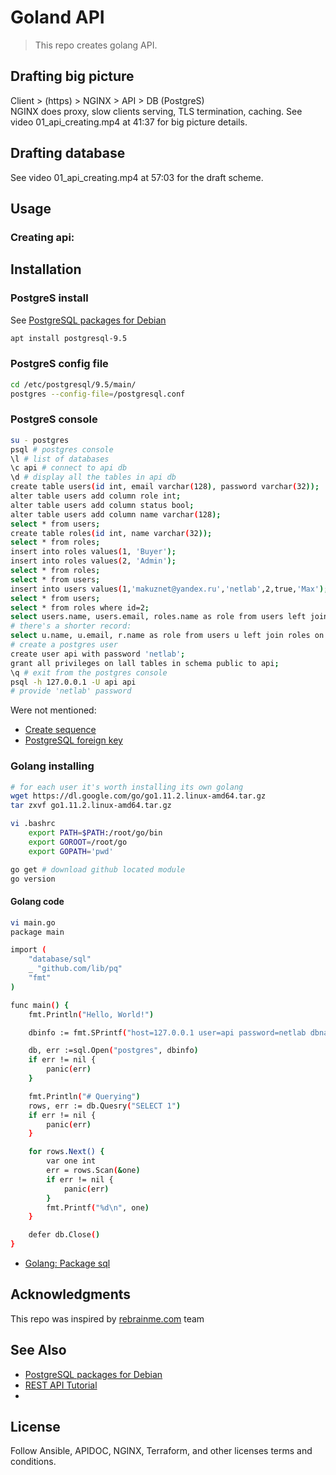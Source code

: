 # Goland API

> This repo creates golang API.   

## Drafting big picture
Client > (https) > NGINX > API > DB (PostgreS)  
NGINX does proxy, slow clients serving, TLS termination, caching.
See video 01_api_creating.mp4 at 41:37 for big picture details.

## Drafting database
See video 01_api_creating.mp4 at 57:03 for the draft scheme.

 

## Usage 
### Creating api:

## Installation  
### PostgreS install
See [PostgreSQL packages for Debian](https://wiki.postgresql.org/wiki/Apt)
```bash
apt install postgresql-9.5
```
### PostgreS config file
```bash
cd /etc/postgresql/9.5/main/
postgres --config-file=/postgresql.conf
```
### PostgreS console
```bash
su - postgres
psql # postgres console
\l # list of databases  
\c api # connect to api db
\d # display all the tables in api db
create table users(id int, email varchar(128), password varchar(32));
alter table users add column role int;
alter table users add column status bool;
alter table users add column name varchar(128);
select * from users;  
create table roles(id int, name varchar(32));
select * from roles;
insert into roles values(1, 'Buyer');
insert into roles values(2, 'Admin');
select * from roles;
select * from users;
insert into users values(1,'makuznet@yandex.ru','netlab',2,true,'Max');
select * from users;
select * from roles where id=2;
select users.name, users.email, roles.name as role from users left join roles on users.role=roles.id
# there's a shorter record: 
select u.name, u.email, r.name as role from users u left join roles on u.role=r.id 
# create a postgres user
create user api with password 'netlab';
grant all privileges on lall tables in schema public to api;
\q # exit from the postgres console
psql -h 127.0.0.1 -U api api
# provide 'netlab' password
```
Were not mentioned:
- [Create sequence](https://postgrespro.ru/docs/postgresql/9.6/sql-createsequence)  
- [PostgreSQL foreign key](https://www.postgresqltutorial.com/postgresql-foreign-key)  

### Golang installing
```bash
# for each user it's worth installing its own golang
wget https://dl.google.com/go/go1.11.2.linux-amd64.tar.gz
tar zxvf go1.11.2.linux-amd64.tar.gz

vi .bashrc
    export PATH=$PATH:/root/go/bin
    export GOROOT=/root/go
    export GOPATH='pwd'

go get # download github located module
go version
```
#### Golang code
```bash
vi main.go
package main

import (
    "database/sql"
    _ "github.com/lib/pq"
    "fmt"   
)

func main() {
    fmt.Println("Hello, World!")

    dbinfo := fmt.SPrintf("host=127.0.0.1 user=api password=netlab dbname=api sslmode=disable") # Sprintf writes a line

    db, err :=sql.Open("postgres", dbinfo)
    if err != nil {
        panic(err)
    }

    fmt.Println("# Querying")
    rows, err := db.Quesry("SELECT 1")
    if err != nil {
        panic(err)
    }

    for rows.Next() {
        var one int
        err = rows.Scan(&one)
        if err != nil {
            panic(err)
        }
        fmt.Printf("%d\n", one)
    }

    defer db.Close()
}
```
- [Golang: Package sql](https://golang.org/pkg/database/sql)




## Acknowledgments

This repo was inspired by [rebrainme.com](https://rebrainme.com) team

## See Also
- [PostgreSQL packages for Debian](https://wiki.postgresql.org/wiki/Apt)
- [REST API Tutorial](https://www.restapitutorial.com/lessons/httpmethods.html)
- []()

## License
Follow Ansible, APIDOC, NGINX, Terraform, and other licenses terms and conditions.